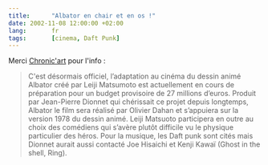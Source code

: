 ```yaml
---
title:      "Albator en chair et en os !"
date: 2002-11-08 12:00:00 +02:00
lang:       fr
tags:       [cinema, Daft Punk]
---
```




Merci [Chronic'art](http://www.chronicart.com/) pour l'info :

> C'est désormais officiel, l’adaptation au cinéma du dessin animé Albator créé par Leiji Matsumoto est actuellement en cours de préparation pour un budget provisoire de 27 millions d’euros. Produit par Jean-Pierre Dionnet qui chérissait ce projet depuis longtemps, Albator le film sera réalisé par Olivier Dahan et s’appuiera sur la version 1978 du dessin animé. Leiji Matsuoto participera en outre au choix des comédiens qui s’avère plutôt difficile vu le physique particulier des héros. Pour la musique, les Daft punk sont cités mais Dionnet aurait aussi contacté Joe Hisaichi et Kenji Kawaï (Ghost in the shell, Ring).
